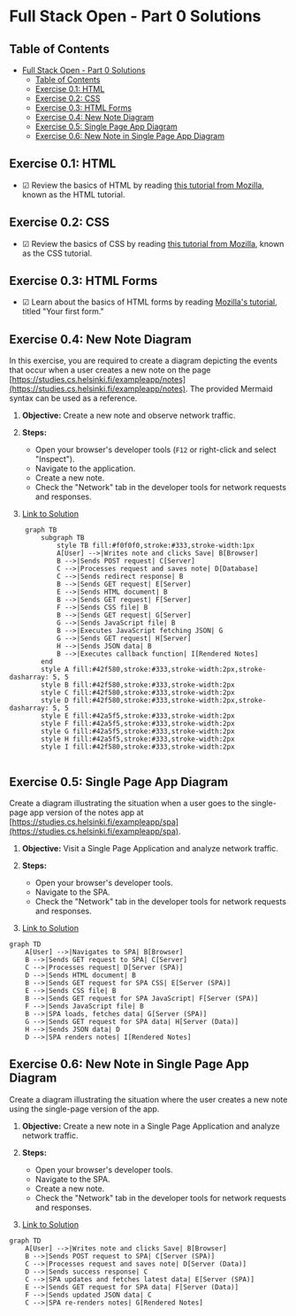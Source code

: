 # Full Stack Open - Part 0 Solutions

## Table of Contents
- [Full Stack Open - Part 0 Solutions](#full-stack-open---part-0-solutions)
  - [Table of Contents](#table-of-contents)
  - [Exercise 0.1: HTML](#exercise-01-html)
  - [Exercise 0.2: CSS](#exercise-02-css)
  - [Exercise 0.3: HTML Forms](#exercise-03-html-forms)
  - [Exercise 0.4: New Note Diagram](#exercise-04-new-note-diagram)
  - [Exercise 0.5: Single Page App Diagram](#exercise-05-single-page-app-diagram)
  - [Exercise 0.6: New Note in Single Page App Diagram](#exercise-06-new-note-in-single-page-app-diagram)

## Exercise 0.1: HTML
- &#9745; Review the basics of HTML by reading [this tutorial from Mozilla](https://developer.mozilla.org/en-US/docs/Web/HTML/Guide), known as the HTML tutorial.

## Exercise 0.2: CSS
- &#9745; Review the basics of CSS by reading [this tutorial from Mozilla](https://developer.mozilla.org/en-US/docs/Web/CSS/Guide), known as the CSS tutorial.

## Exercise 0.3: HTML Forms
- &#9745; Learn about the basics of HTML forms by reading [Mozilla's tutorial](https://developer.mozilla.org/en-US/docs/Learn/Forms/Your_first_form), titled "Your first form."


## Exercise 0.4: New Note Diagram
In this exercise, you are required to create a diagram depicting the events that occur when a user creates a new note on the page [https://studies.cs.helsinki.fi/exampleapp/notes](https://studies.cs.helsinki.fi/exampleapp/notes). The provided Mermaid syntax can be used as a reference.

1. **Objective:** Create a new note and observe network traffic.

2. **Steps:**
   - Open your browser's developer tools (`F12` or right-click and select "Inspect").
   - Navigate to the application.
   - Create a new note.
   - Check the "Network" tab in the developer tools for network requests and responses.

3. [Link to Solution](#) <!-- Replace # with the actual link to the solution -->

```mermaid
    graph TB
        subgraph TB
            style TB fill:#f0f0f0,stroke:#333,stroke-width:1px
            A[User] -->|Writes note and clicks Save| B[Browser]
            B -->|Sends POST request| C[Server]
            C -->|Processes request and saves note| D[Database]
            C -->|Sends redirect response| B
            B -->|Sends GET request| E[Server]
            E -->|Sends HTML document| B
            B -->|Sends GET request| F[Server]
            F -->|Sends CSS file| B
            B -->|Sends GET request| G[Server]
            G -->|Sends JavaScript file| B
            B -->|Executes JavaScript fetching JSON| G
            G -->|Sends GET request| H[Server]
            H -->|Sends JSON data| B
            B -->|Executes callback function| I[Rendered Notes]
        end
        style A fill:#42f580,stroke:#333,stroke-width:2px,stroke-dasharray: 5, 5
        style B fill:#42f580,stroke:#333,stroke-width:2px
        style C fill:#42f580,stroke:#333,stroke-width:2px
        style D fill:#42f580,stroke:#333,stroke-width:2px,stroke-dasharray: 5, 5
        style E fill:#42a5f5,stroke:#333,stroke-width:2px
        style F fill:#42a5f5,stroke:#333,stroke-width:2px
        style G fill:#42a5f5,stroke:#333,stroke-width:2px
        style H fill:#42a5f5,stroke:#333,stroke-width:2px
        style I fill:#42f580,stroke:#333,stroke-width:2px


```

## Exercise 0.5: Single Page App Diagram
Create a diagram illustrating the situation when a user goes to the single-page app version of the notes app at [https://studies.cs.helsinki.fi/exampleapp/spa](https://studies.cs.helsinki.fi/exampleapp/spa).

1. **Objective:** Visit a Single Page Application and analyze network traffic.

2. **Steps:**
   - Open your browser's developer tools.
   - Navigate to the SPA.
   - Check the "Network" tab in the developer tools for network requests and responses.

3. [Link to Solution](#) <!-- Replace # with the actual link to the solution -->

```mermaid
graph TD
    A[User] -->|Navigates to SPA| B[Browser]
    B -->|Sends GET request to SPA| C[Server]
    C -->|Processes request| D[Server (SPA)]
    D -->|Sends HTML document| B
    B -->|Sends GET request for SPA CSS| E[Server (SPA)]
    E -->|Sends CSS file| B
    B -->|Sends GET request for SPA JavaScript| F[Server (SPA)]
    F -->|Sends JavaScript file| B
    B -->|SPA loads, fetches data| G[Server (SPA)]
    G -->|Sends GET request for SPA data| H[Server (Data)]
    H -->|Sends JSON data| D
    D -->|SPA renders notes| I[Rendered Notes]
```

## Exercise 0.6: New Note in Single Page App Diagram
Create a diagram illustrating the situation where the user creates a new note using the single-page version of the app.

1. **Objective:** Create a new note in a Single Page Application and analyze network traffic.

2. **Steps:**
   - Open your browser's developer tools.
   - Navigate to the SPA.
   - Create a new note.
   - Check the "Network" tab in the developer tools for network requests and responses.

3. [Link to Solution](#) <!-- Replace # with the actual link to the solution -->

```mermaid
graph TD
    A[User] -->|Writes note and clicks Save| B[Browser]
    B -->|Sends POST request to SPA| C[Server (SPA)]
    C -->|Processes request and saves note| D[Server (Data)]
    D -->|Sends success response| C
    C -->|SPA updates and fetches latest data| E[Server (SPA)]
    E -->|Sends GET request for SPA data| F[Server (Data)]
    F -->|Sends updated JSON data| C
    C -->|SPA re-renders notes| G[Rendered Notes]
```